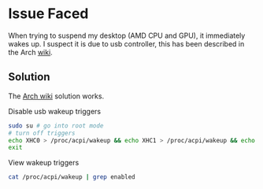 # Issue Faced
When trying to suspend my desktop (AMD CPU and GPU), it immediately wakes up. I suspect it is due to usb controller, this has been described in the Arch [wiki](https://wiki.archlinux.org/title/Power_management/Wakeup_triggers#Instantaneous_wakeups_from_suspend).

## Solution
The [Arch wiki](https://wiki.archlinux.org/title/Power_management/Wakeup_triggers#Instantaneous_wakeups_from_suspend) solution works.

Disable usb wakeup triggers
``` bash
sudo su # go into root mode
# turn off triggers
echo XHC0 > /proc/acpi/wakeup && echo XHC1 > /proc/acpi/wakeup && echo XHC2 > /proc/acpi/wakeup
exit
```

View wakeup triggers

``` bash
cat /proc/acpi/wakeup | grep enabled
```
